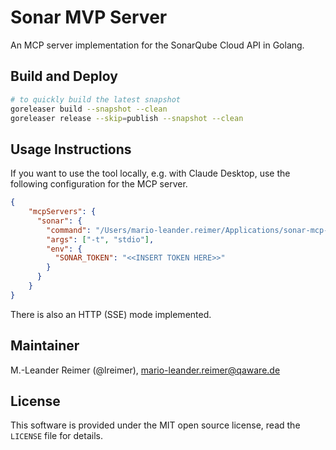 # Sonar MVP Server

An MCP server implementation for the SonarQube Cloud API in Golang.

## Build and Deploy

```bash
# to quickly build the latest snapshot
goreleaser build --snapshot --clean
goreleaser release --skip=publish --snapshot --clean
```

## Usage Instructions

If you want to use the tool locally, e.g. with Claude Desktop, use the following
configuration for the MCP server.

```json
{
    "mcpServers": {
      "sonar": {
        "command": "/Users/mario-leander.reimer/Applications/sonar-mcp-server",
        "args": ["-t", "stdio"],
        "env": {
          "SONAR_TOKEN": "<<INSERT TOKEN HERE>>"
        }
      }
    }
}
```

There is also an HTTP (SSE) mode implemented.

## Maintainer

M.-Leander Reimer (@lreimer), <mario-leander.reimer@qaware.de>

## License

This software is provided under the MIT open source license, read the `LICENSE`
file for details.
